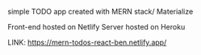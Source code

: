 simple TODO app created with MERN stack/ Materialize 

Front-end hosted on Netlify
Server hosted on Heroku

LINK: https://mern-todos-react-ben.netlify.app/
